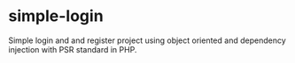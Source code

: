# simple-login
Simple login and and register project using object oriented and dependency injection with PSR standard in PHP.
